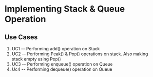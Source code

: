 # Implementing Stack & Queue Operation

## Use Cases

1) UC1  --  Performing add() operation on Stack
2) UC2  --  Performing Peak() & Pop() operations on stack. Also making stack empty using Pop()
3) UC3  --  Performing enqueue() operation on Queue
4) Uc4  --  Performing dequeue() operation on Queue 
